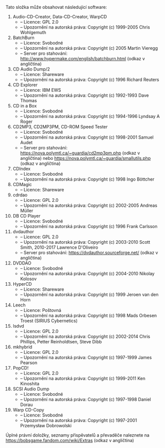 ﻿Tato složka může obsahovat následující software:

1. Audio-CD-Creator, Data-CD-Creator, WarpCD
   - – Licence: GPL 2.0
   - – Upozornění na autorská práva: Copyright (c) 1999-2005 Chris Wohlgemuth
2. BatchBurn
   - – Licence: Svobodné
   - – Upozornění na autorská práva: Copyright (c) 2005 Martin Vieregg
   - – Server pro stahování: http://www.hypermake.com/english/batchburn.html (odkaz v angličtina)
3. CD Audio Dump/2
   - – Licence: Shareware
   - – Upozornění na autorská práva: Copyright (c) 1996 Richard Reuters
4. CD Explorer
   - – Licence: IBM EWS
   - – Upozornění na autorská práva: Copyright (c) 1992-1993 Dave Thomas
5. CD in a Box
   - – Licence: Svobodné
   - – Upozornění na autorská práva: Copyright (c) 1994-1996 Lyndsay A Roger
6. CD2MP3, CD2MP3PM, CD-ROM Speed Tester
   - – Licence: Svobodné
   - – Upozornění na autorská práva: Copyright (c) 1998-2001 Samuel Audet
   - – Server pro stahování: https://nova.polymtl.ca/~guardia/cd2mp3pm.php (odkaz v angličtina) nebo https://nova.polymtl.ca/~guardia/smallutils.php (odkaz v angličtina)
7. CDIndex
   - – Licence: Svobodné
   - – Upozornění na autorská práva: Copyright (c) 1998 Ingo Böttcher
8. CDMagic
   - – Licence: Shareware
9. cdrdao
   - – Licence: GPL 2.0
   - – Upozornění na autorská práva: Copyright (c) 2002-2005 Andreas Müller
10. DB CD Player
    - – Licence: Svobodné
    - – Upozornění na autorská práva: Copyright (c) 1996 Frank Carlsson
11. dvdauthor
    - – Licence: GPL 2.0
    - – Upozornění na autorská práva: Copyright (c) 2003-2010 Scott Smith, 2010-2017 Lawrence D'Oliveiro
    - – Server pro stahování: https://dvdauthor.sourceforge.net/ (odkaz v angličtina)
12. DVDDAO
    - – Licence: Svobodné
    - – Upozornění na autorská práva: Copyright (c) 2004-2010 Nikolay Kolosov
13. HyperCD
    - – Licence: Shareware
    - – Upozornění na autorská práva: Copyright (c) 1999 Jeroen van den Horn
14. Leech
    - – Licence: Poštovná
    - – Upozornění na autorská práva: Copyright (c) 1998 Mads Orbesen Troest (SIRIUS Cybernetics)
15. lsdvd
    - – Licence: GPL 2.0
    - – Upozornění na autorská práva: Copyright (c) 2002-2014 Chris Phillips, Petter Reinholdtsen, Steve Dibb
16. mkhybrid 
    - – Licence: GPL 2.0
    - – Upozornění na autorská práva: Copyright (c) 1997-1999 James Pearson
17. PopCD!
    - – Licence: GPL 2.0
    - – Upozornění na autorská práva: Copyright (c) 1999-2011 Ken Kinoshita
18. SCSI Audio Dump
    - – Licence: Svobodné
    - – Upozornění na autorská práva: Copyright (c) 1997-1998 Daniel Dorau
19. Warp CD-Copy
    - – Licence: Svobodné
    - – Upozornění na autorská práva: Copyright (c) 1997-2001 Przemysław Dobrowolski

Úplné právní doložky, seznamy přispěvatelů a převaděče naleznete na https://bobsgame.fandom.com/wiki/Extras (odkaz v angličtina)
